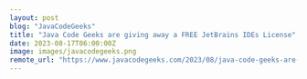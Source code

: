```yaml
---
layout: post
blog: "JavaCodeGeeks"
title: "Java Code Geeks are giving away a FREE JetBrains IDEs License"
date: 2023-08-17T06:00:00Z
image: images/javacodegeeks.png
remote_url: "https://www.javacodegeeks.com/2023/08/java-code-geeks-are-giving-away-a-free-jetbrains-ides-license-2.html"
---
```

